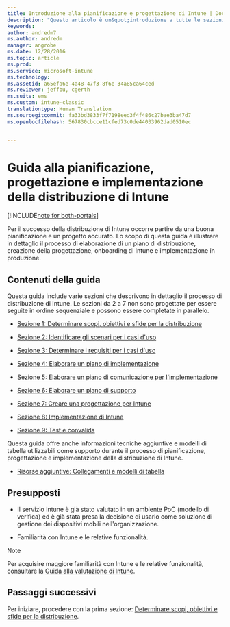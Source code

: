```yaml
---
title: Introduzione alla pianificazione e progettazione di Intune | Documentazione Microsoft
description: "Questo articolo è un&quot;introduzione a tutte le sezioni dedicate alla pianificazione, progettazione e implementazione di Intune. Viene inoltre presentata l&quot;appendice che contiene risorse aggiuntive a supporto della pianificazione, progettazione e implementazione di Intune."
keywords: 
author: andredm7
ms.author: andredm
manager: angrobe
ms.date: 12/28/2016
ms.topic: article
ms.prod: 
ms.service: microsoft-intune
ms.technology: 
ms.assetid: a65efa6e-4a48-47f3-8f6e-34a85ca64ced
ms.reviewer: jeffbu, cgerth
ms.suite: ems
ms.custom: intune-classic
translationtype: Human Translation
ms.sourcegitcommit: fa33bd3833f7f7198eed3f4f486c27bae3ba47d7
ms.openlocfilehash: 567830cbcce11cfed73c0de44033962dad0510ec


---
```


# <a name="intune-deployment-planning-design-and-implementation-guide"></a>Guida alla pianificazione, progettazione e implementazione della distribuzione di Intune

[!INCLUDE[note for both-portals](../includes/note-for-both-portals.md)]

Per il successo della distribuzione di Intune occorre partire da una buona pianificazione e un progetto accurato. Lo scopo di questa guida è illustrare in dettaglio il processo di elaborazione di un piano di distribuzione, creazione della progettazione, onboarding di Intune e implementazione in produzione.

## <a name="whats-included-in-this-guide"></a>Contenuti della guida

Questa guida include varie sezioni che descrivono in dettaglio il processo di distribuzione di Intune. Le sezioni da 2 a 7 non sono progettate per essere seguite in ordine sequenziale e possono essere completate in parallelo.

-   [Sezione 1: Determinare scopi, obiettivi e sfide per la distribuzione](section-1-determine-deployment-goals-objectives-challenges.md)

-   [Sezione 2: Identificare gli scenari per i casi d'uso](section-2-identify-use-case-scenarios.md)

-   [Sezione 3: Determinare i requisiti per i casi d'uso](section-3-determine-use-case-requirements.md)

-   [Sezione 4: Elaborare un piano di implementazione](section-4-develop-a-rollout-plan.md)

-   [Sezione 5: Elaborare un piano di comunicazione per l'implementazione](section-5-develop-a-rollout-communication-plan.md)

-   [Sezione 6: Elaborare un piano di supporto](section-6-develop-a-support-plan.md)

-   [Sezione 7: Creare una progettazione per Intune](section-7-create-an-intune-design.md)

-   [Sezione 8: Implementazione di Intune](section-8-onboarding-process.md)

-   [Sezione 9: Test e convalida](section-9-test-and-validation.md)

Questa guida offre anche informazioni tecniche aggiuntive e modelli di tabella utilizzabili come supporto durante il processo di pianificazione, progettazione e implementazione della distribuzione di Intune.

-   [Risorse aggiuntive: Collegamenti e modelli di tabella](additional-resources.md)

## <a name="assumptions"></a>Presupposti

-   Il servizio Intune è già stato valutato in un ambiente PoC (modello di verifica) ed è già stata presa la decisione di usarlo come soluzione di gestione dei dispositivi mobili nell'organizzazione.

-   Familiarità con Intune e le relative funzionalità.

>[!NOTE]
> Per acquisire maggiore familiarità con Intune e le relative funzionalità, consultare la [Guida alla valutazione di Intune](https://docs.microsoft.com/intune/understand-explore/sign-up-for-30-day-trial-microsoft-intune).

## <a name="next-steps"></a>Passaggi successivi

Per iniziare, procedere con la prima sezione: [Determinare scopi, obiettivi e sfide per la distribuzione](section-1-determine-deployment-goals-objectives-challenges.md).



<!--HONumber=Dec16_HO5-->


